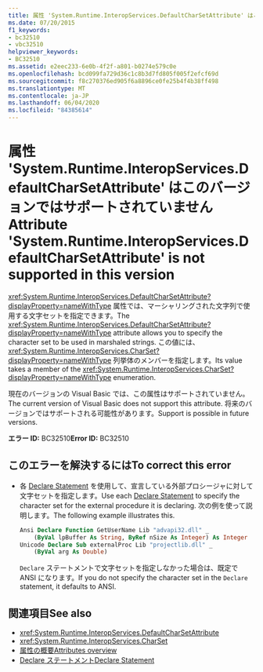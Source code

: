 ```yaml
---
title: 属性 'System.Runtime.InteropServices.DefaultCharSetAttribute' はこのバージョンではサポートされていません
ms.date: 07/20/2015
f1_keywords:
- bc32510
- vbc32510
helpviewer_keywords:
- BC32510
ms.assetid: e2eec233-6e0b-4f2f-a801-b0274e579c0e
ms.openlocfilehash: bcd099fa729d36c1c8b3d7fd805f005f2efcf69d
ms.sourcegitcommit: f8c270376ed905f6a8896ce0fe25b4f4b38ff498
ms.translationtype: MT
ms.contentlocale: ja-JP
ms.lasthandoff: 06/04/2020
ms.locfileid: "84385614"
---
```

# <a name="attribute-systemruntimeinteropservicesdefaultcharsetattribute-is-not-supported-in-this-version"></a><span data-ttu-id="3b352-102">属性 'System.Runtime.InteropServices.DefaultCharSetAttribute' はこのバージョンではサポートされていません</span><span class="sxs-lookup"><span data-stu-id="3b352-102">Attribute 'System.Runtime.InteropServices.DefaultCharSetAttribute' is not supported in this version</span></span>
<span data-ttu-id="3b352-103"><xref:System.Runtime.InteropServices.DefaultCharSetAttribute?displayProperty=nameWithType> 属性では、マーシャリングされた文字列で使用する文字セットを指定できます。</span><span class="sxs-lookup"><span data-stu-id="3b352-103">The <xref:System.Runtime.InteropServices.DefaultCharSetAttribute?displayProperty=nameWithType> attribute allows you to specify the character set to be used in marshaled strings.</span></span> <span data-ttu-id="3b352-104">この値には、 <xref:System.Runtime.InteropServices.CharSet?displayProperty=nameWithType> 列挙体のメンバーを指定します。</span><span class="sxs-lookup"><span data-stu-id="3b352-104">Its value takes a member of the <xref:System.Runtime.InteropServices.CharSet?displayProperty=nameWithType> enumeration.</span></span>  
  
 <span data-ttu-id="3b352-105">現在のバージョンの Visual Basic では、この属性はサポートされていません。</span><span class="sxs-lookup"><span data-stu-id="3b352-105">The current version of Visual Basic does not support this attribute.</span></span> <span data-ttu-id="3b352-106">将来のバージョンではサポートされる可能性があります。</span><span class="sxs-lookup"><span data-stu-id="3b352-106">Support is possible in future versions.</span></span>  
  
 <span data-ttu-id="3b352-107">**エラー ID:** BC32510</span><span class="sxs-lookup"><span data-stu-id="3b352-107">**Error ID:** BC32510</span></span>  
  
## <a name="to-correct-this-error"></a><span data-ttu-id="3b352-108">このエラーを解決するには</span><span class="sxs-lookup"><span data-stu-id="3b352-108">To correct this error</span></span>  
  
- <span data-ttu-id="3b352-109">各 [Declare Statement](../language-reference/statements/declare-statement.md) を使用して、宣言している外部プロシージャに対して文字セットを指定します。</span><span class="sxs-lookup"><span data-stu-id="3b352-109">Use each [Declare Statement](../language-reference/statements/declare-statement.md) to specify the character set for the external procedure it is declaring.</span></span> <span data-ttu-id="3b352-110">次の例を使って説明します。</span><span class="sxs-lookup"><span data-stu-id="3b352-110">The following example illustrates this.</span></span>  
  
    ```vb  
    Ansi Declare Function GetUserName Lib "advapi32.dll" _  
        (ByVal lpBuffer As String, ByRef nSize As Integer) As Integer  
    Unicode Declare Sub externalProc Lib "projectlib.dll" _  
        (ByVal arg As Double)  
    ```  
  
     <span data-ttu-id="3b352-111">`Declare` ステートメントで文字セットを指定しなかった場合は、既定で ANSI になります。</span><span class="sxs-lookup"><span data-stu-id="3b352-111">If you do not specify the character set in the `Declare` statement, it defaults to ANSI.</span></span>  
  
## <a name="see-also"></a><span data-ttu-id="3b352-112">関連項目</span><span class="sxs-lookup"><span data-stu-id="3b352-112">See also</span></span>

- <xref:System.Runtime.InteropServices.DefaultCharSetAttribute>
- <xref:System.Runtime.InteropServices.CharSet>
- [<span data-ttu-id="3b352-113">属性の概要</span><span class="sxs-lookup"><span data-stu-id="3b352-113">Attributes overview</span></span>](../programming-guide/concepts/attributes/index.md)
- [<span data-ttu-id="3b352-114">Declare ステートメント</span><span class="sxs-lookup"><span data-stu-id="3b352-114">Declare Statement</span></span>](../language-reference/statements/declare-statement.md)
